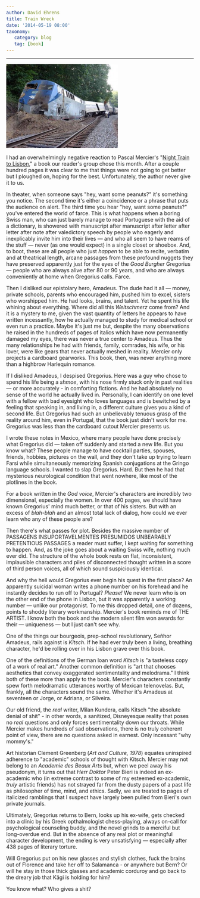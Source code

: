 ```yaml
---
author: David Ehrens
title: Train Wreck
date: '2014-05-19 08:00'
taxonomy:
   category: blog
   tag: [book]
---
```

---

![Train wreck](wreck-300x225.jpg "Train wreck")

I had an overwhelmingly negative reaction to Pascal Mercier's "[Night Train to Lisbon](http://www.alibris.com/booksearch?qisbn=9780802143976 "Night Train to Lisbon")," a book our reader's group chose this month. After a couple hundred pages it was clear to me that things were not going to get better but I ploughed on, hoping for the best. Unfortunately, the author never give it to us.

In theater, when someone says "hey, want some peanuts?" it's something you notice. The second time it's either a coincidence or a phrase that puts the audience on alert. The third time you hear "hey, want some peanuts?" you've entered the world of farce. This is what happens when a boring Swiss man, who can just barely manage to read Portuguese with the aid of a dictionary, is showered with manuscript after manuscript after letter after letter after note after valedictory speech by people who eagerly and inexplicably invite him into their lives &#8212; and who all seem to have reams of the stuff &#8212; never (as one would expect) in a single closet or shoebox. And, to boot, these are all people who just _happen_ to be able to recite, verbatim and at theatrical length, arcane passages from these profound nuggets they have preserved apparently just for the eyes of the _Good Burgher_ Gregorius &#8212; people who are always alive after 80 or 90 years, and who are always conveniently at home when Gregorius calls. Farce.

Then I disliked our epistolary hero, Amadeus. The dude had it all &#8212; money, private schools, parents who encouraged him, pushed him to excel, sisters who worshipped him. He had looks, brains, and talent. Yet he spent his life whining about everything. Where did all this _Weltschmerz_ come from? And it is a mystery to me, given the vast quantity of letters he appears to have written incessantly, how he actually managed to study for medical school or even run a practice. Maybe it's just me but, despite the many observations he raised in the hundreds of pages of italics which have now permanently damaged my eyes, there was never a true center to Amadeus. Thus the many relationships he had with friends, family, comrades, his wife, or his lover, were like gears that never actually meshed in reality. Mercier only projects a cardboard gearworks. This book, then, was never anything more than a highbrow Harlequin romance.

If I disliked Amadeus, I despised Gregorius. Here was a guy who chose to spend his life being a _shmoe_, with his nose firmly stuck only in past realities &#8212; or more accurately - in comforting fictions. And he had absolutely no sense of the world he actually lived in. Personally, I can identify on one level with a fellow with bad eyesight who loves languages and is bewitched by a feeling that speaking in, and living in, a different culture gives you a kind of second life. But Gregorius had such an unbelievably tenuous grasp of the reality around him, even in Portugal, that the book just didn't work for me. Gregorius was less than the cardboard cutout Mercier presents us.

I wrote these notes in Mexico, where many people have done precisely what Gregorius did &#8212; taken off suddenly and started a new life. But you know what? These people manage to have cocktail parties, spouses, friends, hobbies, pictures on the wall, and they don't take up trying to learn Farsi while simultaneously memorizing Spanish conjugations at the Gringo language schools. I wanted to slap Gregorius. Hard. But then he had that mysterious neurological condition that went nowhere, like most of the plotlines in the book.

For a book written in the _God voice_, Mercier's characters are incredibly two dimensional, especially the women. In over 400 pages, we should have known Gregorius' mind much better, or that of his sisters. But with an excess of _blah-blah_ and an almost total lack of dialog, how could we ever learn who any of these people are?

Then there's what passes for plot. Besides the massive number of PASSAGENS INSUPORTAVELMENTES PRESUMIDOS UNBEARABLY PRETENTIOUS PASSAGES a reader must suffer, I kept waiting for something to happen. And, as the joke goes about a waiting Swiss wife, nothing much ever did. The structure of the whole book rests on flat, inconsistent, implausible characters and piles of disconnected thought written in a score of third person voices, all of which sound suspiciously identical.

And why the hell would Gregorius ever begin his quest in the first place? An apparently suicidal woman writes a phone number on his forehead and he instantly decides to run off to Portugal? _Please!_ We never learn who is on the other end of the phone in Lisbon, but it was apparently a working number &#8212; unlike our protagonist. To me this dropped detail, one of dozens, points to shoddy literary workmanship. Mercier's book reminds me of THE ARTIST. I know both the book and the modern silent film won awards for their &#8212; uniqueness &#8212; but I just can't see why.

One of the things our bourgeois, prep-school revolutionary, Señhor Amadeus, rails against is _Kitsch_. If he had ever truly been a living, breathing character, he'd be rolling over in his Lisbon grave over this book.

One of the definitions of the German loan word _Kitsch_ is "a tasteless copy of a work of real art." Another common definition is "art that chooses aesthetics that convey exaggerated sentimentality and melodrama." I think both of these more than apply to the book. Mercier's characters constantly spew forth melodramatic utterances worthy of Mexican telenovelas. But, frankly, all the characters sound the same. Whether it's Amadeus at seventeen or Jorge, or Adriana, or Silveira.

Our old friend, the _real_ writer, Milan Kundera, calls Kitsch "the absolute denial of shit" - in other words, a sanitized, Disneyesque reality that poses no _real_ questions and only forces sentimentality down our throats. While Mercier makes hundreds of sad observations, there is no truly coherent point of view, there are no questions asked in earnest. Only incessant "why mommy's."

Art historian Clement Greenberg (_Art and Culture, 1978_) equates uninspired adherence to "academic" schools of thought with Kitsch. Mercier may not belong to an _Academie des Beaux Arts_ but, when we peel away his pseudonym, it turns out that _Herr Doktor_ Peter Bieri is indeed an ex-academic who (in extreme contrast to some of my esteemed ex-academic, _truly_ artistic friends) has not strayed far from the dusty papers of a past life as philosopher of time, mind, and ethics. Sadly, we are treated to pages of italicized ramblings that I suspect have largely been pulled from Bieri's own private journals.

Ultimately, Gregorius returns to Bern, looks up his ex-wife, gets checked into a clinic by his Greek opthalmologist chess-playing, always on-call for psychological counseling buddy, and the novel grinds to a merciful but long-overdue end. But in the absence of any real plot or meaningful character development, the ending is very unsatisfying &#8212; especially after 438 pages of literary torture.

Will Gregorius put on his new glasses and stylish clothes, fuck the brains out of Florence and take her off to Salamanca - or anywhere but Bern? Or will he stay in those thick glasses and academic corduroy and go back to the dreary job that Kägi is holding for him?

You know what? Who gives a shit?
